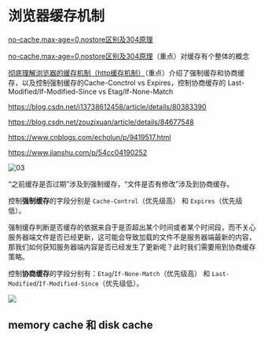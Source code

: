 # 浏览器缓存机制

[no-cache,max-age=0,nostore区别及304原理](https://www.zhoulujun.cn/html/theory/ComputerScienceTechnology/network/2018_0306_8078.html)

[no-cache,max-age=0,nostore区别及304原理](https://blog.csdn.net/kkdelta/article/details/100576096)（重点）对缓存有个整体的概念

[彻底理解浏览器的缓存机制（http缓存机制）](https://www.cnblogs.com/chengxs/p/10396066.html)（重点）介绍了强制缓存和协商缓存，以及控制强制缓存的Cache-Conctrol vs Expires，控制协商缓存的 Last-Modified/If-Modified-Since vs Etag/If-None-Match

https://blog.csdn.net/i13738612458/article/details/80383390

https://blog.csdn.net/zouzixuan/article/details/84677548

https://www.cnblogs.com/echolun/p/9419517.html

https://www.jianshu.com/p/54cc04190252

![03](https://image.newarea.site/20230724/03.png)

“之前缓存是否过期”涉及到强制缓存，“文件是否有修改”涉及到协商缓存。

控制**强制缓存**的字段分别是 `Cache-Control`（优先级高） 和 `Expires`（优先级低）。

强制缓存判断是否缓存的依据来自于是否超出某个时间或者某个时间段，而不关心服务器端文件是否已经更新，这可能会导致加载的文件不是服务器端最新的内容，那我们如何获知服务器端内容是否已经发生了更新呢？此时我们需要用到协商缓存策略。

控制**协商缓存**的字段分别有：`Etag`/`If-None-Match`（优先级高） 和 `Last-Modified`/`If-Modified-Since`（优先级低）。

![](https://image.newarea.site/2024-10-31_21-06-13.png)

## memory cache 和 disk cache
